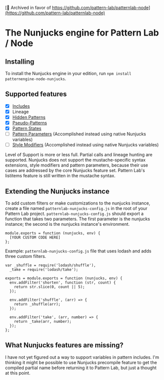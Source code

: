 [📢 Archived in favor of https://github.com/pattern-lab/patternlab-node](https://github.com/pattern-lab/patternlab-node)

# The Nunjucks engine for Pattern Lab / Node

## Installing

To install the Nunjucks engine in your edition, run `npm install patternengine-node-nunjucks`.

## Supported features
- [x] [Includes](http://patternlab.io/docs/pattern-including.html)
- [x] Lineage
- [x] [Hidden Patterns](http://patternlab.io/docs/pattern-hiding.html)
- [x] [Pseudo-Patterns](http://patternlab.io/docs/pattern-pseudo-patterns.html)
- [x] [Pattern States](http://patternlab.io/docs/pattern-states.html)
- [ ] [Pattern Parameters](http://patternlab.io/docs/pattern-parameters.html) (Accomplished instead using native Nunjucks variables)
- [ ] [Style Modifiers](http://patternlab.io/docs/pattern-stylemodifier.html) (Accomplished instead using native Nunjucks variables)

Level of Support is more or less full. Partial calls and lineage hunting are supported. Nunjucks does not support the mustache-specific syntax extensions, style modifiers and pattern parameters, because their use cases are addressed by the core Nunjucks feature set. Pattern Lab's listitems feature is still written in the mustache syntax.

## Extending the Nunjucks instance

To add custom filters or make customizations to the nunjucks instance, create a file named `patternlab-nunjucks-config.js` in the root of your Pattern Lab project. `patternlab-nunjucks-config.js` should export a function that takes two parameters. The first parameter is the nunjucks instance; the second is the nunjucks instance's environment.

```
module.exports = function (nunjucks, env) {
  [YOUR CUSTOM CODE HERE]
};
```

Example: `patternlab-nunjucks-config.js` file that uses lodash and adds three custom filters.
```
var _shuffle = require('lodash/shuffle'),
  _take = require('lodash/take');

exports = module.exports = function (nunjucks, env) {
  env.addFilter('shorten', function (str, count) {
    return str.slice(0, count || 5);
  });

  env.addFilter('shuffle', (arr) => {
    return _shuffle(arr);
  });

  env.addFilter('take', (arr, number) => {
    return _take(arr, number);
  });
};
```

## What Nunjucks features are missing?

I have not yet figured out a way to support variables in pattern includes. I'm thinking it might be possible to use Nunjucks precompile feature to get the compiled partial name before returning it to Pattern Lab, but just a thought at this point.
